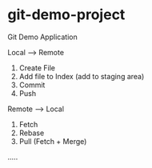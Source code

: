 git-demo-project
================

Git Demo Application


Local --> Remote

 1. Create File
 2. Add file to Index (add to staging area)
 3. Commit
 4. Push
 
 
Remote --> Local
 
 1. Fetch
 2. Rebase
 3. Pull (Fetch + Merge)


.....
